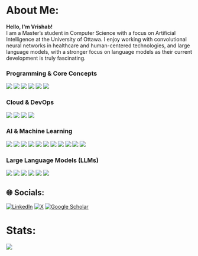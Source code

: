 # About Me:
**Hello, I'm Vrishab!**  <br>I am a Master’s student in Computer Science with a focus on Artificial Intelligence at the University of Ottawa. I enjoy working with convolutional neural networks in healthcare and human-centered technologies, and large language models, with a stronger focus on language models as their current development is truly fascinating.


###  Programming & Core Concepts  
 <p align="left">
   <img src="https://img.shields.io/badge/Python-3776AB?style=for-the-badge&logo=python&logoColor=white" />
   <img src="https://img.shields.io/badge/Flask-000000?style=for-the-badge&logo=flask&logoColor=white" />
   <img src="https://img.shields.io/badge/SQL-4479A1?style=for-the-badge&logo=mysql&logoColor=white" />
   <img src="https://img.shields.io/badge/Vector%20DB-005571?style=for-the-badge&logo=redis&logoColor=white" />
   <img src="https://img.shields.io/badge/C-00599C?style=for-the-badge&logo=c&logoColor=white" />
   <img src="https://img.shields.io/badge/C++-00599C?style=for-the-badge&logo=c%2B%2B&logoColor=white" />
 </p>
 
 ###  Cloud & DevOps  
 <p align="left">
   <img src="https://img.shields.io/badge/AWS-232F3E?style=for-the-badge&logo=amazon-aws&logoColor=white" />
   <img src="https://img.shields.io/badge/Docker-2496ED?style=for-the-badge&logo=docker&logoColor=white" />
   <img src="https://img.shields.io/badge/Kubernetes-326CE5?style=for-the-badge&logo=kubernetes&logoColor=white" />
   <img src="https://img.shields.io/badge/Git-F05032?style=for-the-badge&logo=git&logoColor=white" />
 </p>
 
 ###  AI & Machine Learning  
 <p align="left">
   <img src="https://img.shields.io/badge/Machine%20Learning-FF6F00?style=for-the-badge&logo=mlflow&logoColor=white" />
   <img src="https://img.shields.io/badge/Deep%20Learning-FF0000?style=for-the-badge&logo=pytorch&logoColor=white" />
   <img src="https://img.shields.io/badge/TensorFlow-FF6F00?style=for-the-badge&logo=tensorflow&logoColor=white" />
   <img src="https://img.shields.io/badge/PyTorch-EE4C2C?style=for-the-badge&logo=pytorch&logoColor=white" />
   <img src="https://img.shields.io/badge/Scikit--learn-F7931E?style=for-the-badge&logo=scikit-learn&logoColor=white" />
   <img src="https://img.shields.io/badge/OpenCV-5C3EE8?style=for-the-badge&logo=opencv&logoColor=white" />
   <img src="https://img.shields.io/badge/Matplotlib-000000?style=for-the-badge&logo=matplotlib&logoColor=white" />
   <img src="https://img.shields.io/badge/Numpy-013243?style=for-the-badge&logo=numpy&logoColor=white" />
   <img src="https://img.shields.io/badge/Pandas-150458?style=for-the-badge&logo=pandas&logoColor=white" />
   <img src="https://img.shields.io/badge/Plotly-3F4F75?style=for-the-badge&logo=plotly&logoColor=white" />
   <img src="https://img.shields.io/badge/SciPy-8CAAE6?style=for-the-badge&logo=scipy&logoColor=white" />
 </p>
 
 ###  Large Language Models (LLMs)  
 <p align="left">
   <img src="https://img.shields.io/badge/GPT-005571?style=for-the-badge&logo=openai&logoColor=white" />
   <img src="https://img.shields.io/badge/BERT-1F425F?style=for-the-badge&logo=google&logoColor=white" />
   <img src="https://img.shields.io/badge/LLaMA-FF4500?style=for-the-badge&logo=meta&logoColor=white" />
   <img src="https://img.shields.io/badge/LangChain-000000?style=for-the-badge&logo=chain&logoColor=white" />
   <img src="https://img.shields.io/badge/LLMOps-000000?style=for-the-badge&logo=mlflow&logoColor=white" />
   <img src="https://img.shields.io/badge/MLflow-0194E2?style=for-the-badge&logo=mlflow&logoColor=white" />

 </p>
 



## 🌐 Socials:
[![LinkedIn](https://img.shields.io/badge/LinkedIn-%230077B5.svg?logo=linkedin&logoColor=white)](https://www.linkedin.com/in/vrishab-davey/) [![X](https://img.shields.io/badge/X-black.svg?logo=X&logoColor=white)](https://x.com/Vrishab_20) [![Google Scholar](https://img.shields.io/badge/Google%20Scholar-4285F4?style=for-the-badge&logo=google-scholar&logoColor=white)](https://scholar.google.ca/citations?user=9TwoDpYAAAAJ&hl=en)



# Stats:
![](https://github-readme-stats.vercel.app/api/top-langs/?username=Vrishab20&theme=blue_navy&hide_border=true&include_all_commits=true&count_private=false&layout=compact)

